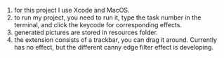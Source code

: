 1. for this project I use Xcode and MacOS.
2. to run my project, you need to run it, type the task number in the terminal, and click the keycode for corresponding effects.
3. generated pictures are stored in resources folder.
4. the extension consists of a trackbar, you can drag it around. Currently has no effect, but the different canny edge filter effect is developing.

